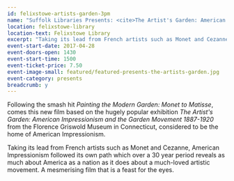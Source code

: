 ```yaml
---
id: felixstowe-artists-garden-3pm
name: "Suffolk Libraries Presents: <cite>The Artist's Garden: American Impressionism and the Garden Movement 1887-1920</cite> - matinee showing"
location: felixstowe-library
location-text: Felixstowe Library
excerpt: "Taking its lead from French artists such as Monet and Cezanne, American Impressionism followed its own path which over a 30 year period reveals as much about America as a nation as it does about a much-loved artistic movement."
event-start-date: 2017-04-28
event-doors-open: 1430
event-start-time: 1500
event-ticket-price: 7.50
event-image-small: featured/featured-presents-the-artists-garden.jpg
event-category: presents
breadcrumb: y
---
```


Following the smash hit <cite>Painting the Modern Garden: Monet to Matisse</cite>, comes this new film based on the hugely popular exhibition <cite>The Artist's Garden: American Impressionism and the Garden Movement 1887-1920</cite> from the Florence Griswold Museum in Connecticut, considered to be the home of American Impressionism.

Taking its lead from French artists such as Monet and Cezanne, American Impressionism followed its own path which over a 30 year period reveals as much about America as a nation as it does about a much-loved artistic movement. A mesmerising film that is a feast for the eyes.
